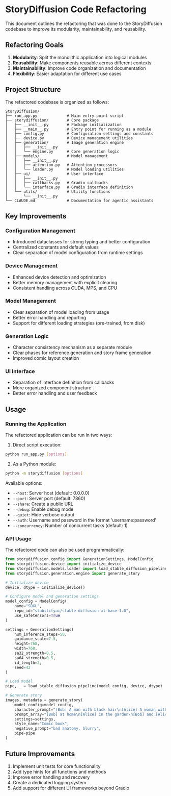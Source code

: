 # StoryDiffusion Code Refactoring

This document outlines the refactoring that was done to the StoryDiffusion codebase to improve its modularity, maintainability, and reusability.

## Refactoring Goals

1. **Modularity**: Split the monolithic application into logical modules
2. **Reusability**: Make components reusable across different contexts
3. **Maintainability**: Improve code organization and documentation
4. **Flexibility**: Easier adaptation for different use cases

## Project Structure

The refactored codebase is organized as follows:

```
StoryDiffusion/
├── run_app.py             # Main entry point script
├── storydiffusion/        # Core package
│   ├── __init__.py        # Package initialization
│   ├── __main__.py        # Entry point for running as a module
│   ├── config.py          # Configuration settings and constants
│   ├── device.py          # Device management utilities
│   ├── generation/        # Image generation engine
│   │   ├── __init__.py
│   │   └── engine.py      # Core generation logic
│   ├── models/            # Model management
│   │   ├── __init__.py
│   │   ├── attention.py   # Attention processors
│   │   └── loader.py      # Model loading utilities
│   ├── ui/                # User interface
│   │   ├── __init__.py
│   │   ├── callbacks.py   # Gradio callbacks
│   │   └── interface.py   # Gradio interface definition
│   └── utils/             # Utility functions
│       └── __init__.py
└── CLAUDE.md              # Documentation for agentic assistants
```

## Key Improvements

### Configuration Management
- Introduced dataclasses for strong typing and better configuration
- Centralized constants and default values
- Clear separation of model configuration from runtime settings

### Device Management
- Enhanced device detection and optimization
- Better memory management with explicit clearing
- Consistent handling across CUDA, MPS, and CPU

### Model Management
- Clear separation of model loading from usage
- Better error handling and reporting
- Support for different loading strategies (pre-trained, from disk)

### Generation Logic
- Character consistency mechanism as a separate module
- Clear phases for reference generation and story frame generation
- Improved comic layout creation

### UI Interface
- Separation of interface definition from callbacks
- More organized component structure
- Better error handling and user feedback

## Usage

### Running the Application

The refactored application can be run in two ways:

1. Direct script execution:
```bash
python run_app.py [options]
```

2. As a Python module:
```bash
python -m storydiffusion [options]
```

Available options:
- `--host`: Server host (default: 0.0.0.0)
- `--port`: Server port (default: 7860)
- `--share`: Create a public URL
- `--debug`: Enable debug mode
- `--quiet`: Hide verbose output
- `--auth`: Username and password in the format 'username:password'
- `--concurrency`: Number of concurrent tasks (default: 1)

### API Usage

The refactored code can also be used programmatically:

```python
from storydiffusion.config import GenerationSettings, ModelConfig
from storydiffusion.device import initialize_device
from storydiffusion.models.loader import load_stable_diffusion_pipeline
from storydiffusion.generation.engine import generate_story

# Initialize device
device, dtype = initialize_device()

# Configure model and generation settings
model_config = ModelConfig(
    name="SDXL", 
    repo_id="stabilityai/stable-diffusion-xl-base-1.0",
    use_safetensors=True
)

settings = GenerationSettings(
    num_inference_steps=50,
    guidance_scale=7.5,
    height=768,
    width=768,
    sa32_strength=0.5,
    sa64_strength=0.5,
    id_length=2,
    seed=42
)

# Load model
pipe, _ = load_stable_diffusion_pipeline(model_config, device, dtype)

# Generate story
images, metadata = generate_story(
    model_config=model_config,
    character_prompt="[Bob] A man with black hair\n[Alice] A woman with blonde hair",
    prompt_array="[Bob] at home\n[Alice] in the garden\n[Bob] and [Alice] at the beach",
    settings=settings,
    style_name="Comic book",
    negative_prompt="bad anatomy, blurry",
    pipe=pipe
)
```

## Future Improvements

1. Implement unit tests for core functionality
2. Add type hints for all functions and methods
3. Improve error handling and recovery
4. Create a dedicated logging system
5. Add support for different UI frameworks beyond Gradio